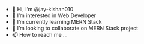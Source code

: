 - 👋 Hi, I’m @jay-kishan010
- 👀 I’m interested in Web Developer
- 🌱 I’m currently learning MERN Stack 
- 💞️ I’m looking to collaborate on MERN Stack project
- 📫 How to reach me ...

<!---
jay-kishan010/jay-kishan010 is a ✨ special ✨ repository because its `README.md` (this file) appears on your GitHub profile.
You can click the Preview link to take a look at your changes.
--->
